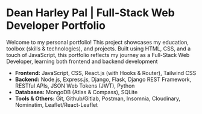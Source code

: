 # Dean Harley Pal | Full-Stack Web Developer Portfolio

Welcome to my personal portfolio! This project showcases my education, toolbox (skills & technologies), and projects. Built using HTML, CSS, and a touch of JavaScript, this portfolio reflects my journey as a Full-Stack Web Developer, learning both frontend and backend development

- **Frontend:** JavaScript, CSS, React.js (with Hooks & Router), Tailwind CSS
- **Backend:** Node.js, Express.js, Django, Flask, Django REST Framework, RESTful APIs, JSON Web Tokens (JWT), Python
- **Databases:** MongoDB (Atlas & Compass), SQLite
- **Tools & Others:** Git, Github/Gitlab, Postman, Insomnia, Cloudinary, Nominatim, Leaflet/React-Leaflet
